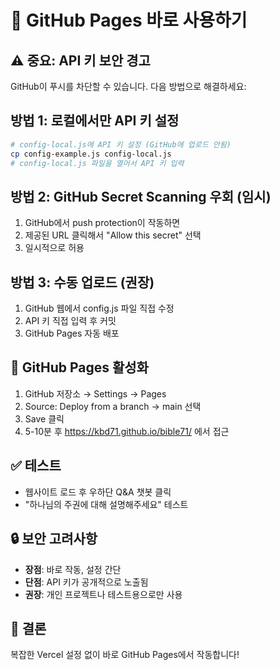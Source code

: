 # 🚀 GitHub Pages 바로 사용하기

## ⚠️ 중요: API 키 보안 경고
GitHub이 푸시를 차단할 수 있습니다. 다음 방법으로 해결하세요:

## 방법 1: 로컬에서만 API 키 설정
```bash
# config-local.js에 API 키 설정 (GitHub에 업로드 안됨)
cp config-example.js config-local.js
# config-local.js 파일을 열어서 API 키 입력
```

## 방법 2: GitHub Secret Scanning 우회 (임시)
1. GitHub에서 push protection이 작동하면
2. 제공된 URL 클릭해서 "Allow this secret" 선택
3. 일시적으로 허용

## 방법 3: 수동 업로드 (권장)
1. GitHub 웹에서 config.js 파일 직접 수정
2. API 키 직접 입력 후 커밋
3. GitHub Pages 자동 배포

## 🔗 GitHub Pages 활성화
1. GitHub 저장소 → Settings → Pages
2. Source: Deploy from a branch → main 선택
3. Save 클릭
4. 5-10분 후 https://kbd71.github.io/bible71/ 에서 접근

## ✅ 테스트
- 웹사이트 로드 후 우하단 Q&A 챗봇 클릭
- "하나님의 주권에 대해 설명해주세요" 테스트

## 🔒 보안 고려사항
- **장점**: 바로 작동, 설정 간단
- **단점**: API 키가 공개적으로 노출됨
- **권장**: 개인 프로젝트나 테스트용으로만 사용

## 🎯 결론
복잡한 Vercel 설정 없이 바로 GitHub Pages에서 작동합니다!
